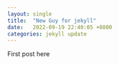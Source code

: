 ```yaml
---
layout: single
title:  "New Guy for jekyll"
date:   2022-09-19 22:40:05 +0800
categories: jekyll update
---
```


First post here
